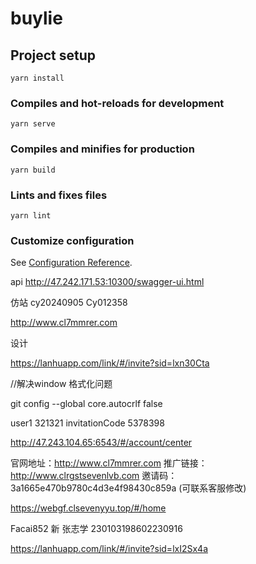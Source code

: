 # buylie

## Project setup

```
yarn install
```

### Compiles and hot-reloads for development

```
yarn serve
```

### Compiles and minifies for production

```
yarn build
```

### Lints and fixes files

```
yarn lint
```

### Customize configuration

See [Configuration Reference](https://cli.vuejs.org/config/).

api  http://47.242.171.53:10300/swagger-ui.html

仿站  cy20240905  Cy012358

http://www.cl7mmrer.com

设计

https://lanhuapp.com/link/#/invite?sid=lxn30Cta

//解决window 格式化问题

git config --global core.autocrlf false

user1 321321 invitationCode 5378398

http://47.243.104.65:6543/#/account/center


官网地址：http://www.cl7mmrer.com
推广链接：http://www.clrgstsevenlvb.com
邀请码：3a1665e470b9780c4d3e4f98430c859a (可联系客服修改)

https://webgf.clsevenyyu.top/#/home

Facai852 新  张志学 230103198602230916

https://lanhuapp.com/link/#/invite?sid=lxI2Sx4a